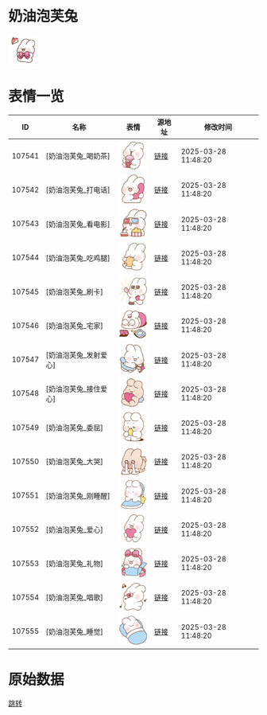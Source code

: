 # 奶油泡芙兔

<img src="./cover.png" height="60" alt="cover" />

# 表情一览

|ID|名称|表情|源地址|修改时间|
|----|----|----|----|----|
|107541|[奶油泡芙兔_喝奶茶]|<img src="./pic/107541_%5B奶油泡芙兔_喝奶茶%5D.png" height="60" alt="喝奶茶"/>|[链接](https://i0.hdslb.com/bfs/garb/8da35e42921148e450478c9de11cb1c733c861f4.png)|2025-03-28 11:48:20|
|107542|[奶油泡芙兔_打电话]|<img src="./pic/107542_%5B奶油泡芙兔_打电话%5D.png" height="60" alt="打电话"/>|[链接](https://i0.hdslb.com/bfs/garb/3bab358c4b8d03a73a1e7e9e4a25917979b43b27.png)|2025-03-28 11:48:20|
|107543|[奶油泡芙兔_看电影]|<img src="./pic/107543_%5B奶油泡芙兔_看电影%5D.png" height="60" alt="看电影"/>|[链接](https://i0.hdslb.com/bfs/garb/c9b6e369c67da120a2b7cc9246eb76e7640abe1f.png)|2025-03-28 11:48:20|
|107544|[奶油泡芙兔_吃鸡腿]|<img src="./pic/107544_%5B奶油泡芙兔_吃鸡腿%5D.png" height="60" alt="吃鸡腿"/>|[链接](https://i0.hdslb.com/bfs/garb/6ca26b8777f6e50f07599c193ba97185f0446adb.png)|2025-03-28 11:48:20|
|107545|[奶油泡芙兔_刷卡]|<img src="./pic/107545_%5B奶油泡芙兔_刷卡%5D.png" height="60" alt="刷卡"/>|[链接](https://i0.hdslb.com/bfs/garb/eb65ccaf52b0fe81430f2d51238ceb411707050a.png)|2025-03-28 11:48:20|
|107546|[奶油泡芙兔_宅家]|<img src="./pic/107546_%5B奶油泡芙兔_宅家%5D.png" height="60" alt="宅家"/>|[链接](https://i0.hdslb.com/bfs/garb/84e86fea68031fd14735b4091a80788d9862abe6.png)|2025-03-28 11:48:20|
|107547|[奶油泡芙兔_发射爱心]|<img src="./pic/107547_%5B奶油泡芙兔_发射爱心%5D.png" height="60" alt="发射爱心"/>|[链接](https://i0.hdslb.com/bfs/garb/b126392b02b73db56a4c56144dbc4bc34d7fe929.png)|2025-03-28 11:48:20|
|107548|[奶油泡芙兔_接住爱心]|<img src="./pic/107548_%5B奶油泡芙兔_接住爱心%5D.png" height="60" alt="接住爱心"/>|[链接](https://i0.hdslb.com/bfs/garb/c278c8b88c24a2f1ce31f1738c9067cd64a1afdc.png)|2025-03-28 11:48:20|
|107549|[奶油泡芙兔_委屈]|<img src="./pic/107549_%5B奶油泡芙兔_委屈%5D.png" height="60" alt="委屈"/>|[链接](https://i0.hdslb.com/bfs/garb/60d9bd2457511aace9571917d385c9bdc6a6f8d5.png)|2025-03-28 11:48:20|
|107550|[奶油泡芙兔_大哭]|<img src="./pic/107550_%5B奶油泡芙兔_大哭%5D.png" height="60" alt="大哭"/>|[链接](https://i0.hdslb.com/bfs/garb/3be1a2192f9e33fe5fef4db1a7436f817e4244b6.png)|2025-03-28 11:48:20|
|107551|[奶油泡芙兔_刚睡醒]|<img src="./pic/107551_%5B奶油泡芙兔_刚睡醒%5D.png" height="60" alt="刚睡醒"/>|[链接](https://i0.hdslb.com/bfs/garb/c6af732b3b4f666adb128f6dcff8be23f7203097.png)|2025-03-28 11:48:20|
|107552|[奶油泡芙兔_爱心]|<img src="./pic/107552_%5B奶油泡芙兔_爱心%5D.png" height="60" alt="爱心"/>|[链接](https://i0.hdslb.com/bfs/garb/0d3f1ec01ddc85709121b443966c81e79a9edae8.png)|2025-03-28 11:48:20|
|107553|[奶油泡芙兔_礼物]|<img src="./pic/107553_%5B奶油泡芙兔_礼物%5D.png" height="60" alt="礼物"/>|[链接](https://i0.hdslb.com/bfs/garb/01f70f19f2a689daa286810ee0555ca0fd2ef6d5.png)|2025-03-28 11:48:20|
|107554|[奶油泡芙兔_唱歌]|<img src="./pic/107554_%5B奶油泡芙兔_唱歌%5D.png" height="60" alt="唱歌"/>|[链接](https://i0.hdslb.com/bfs/garb/94735d4bf6f4c4f400589e9002a8e85dd2073994.png)|2025-03-28 11:48:20|
|107555|[奶油泡芙兔_睡觉]|<img src="./pic/107555_%5B奶油泡芙兔_睡觉%5D.png" height="60" alt="睡觉"/>|[链接](https://i0.hdslb.com/bfs/garb/535c2018c59a1f3cb81a101ff423a1bbe0b075ab.png)|2025-03-28 11:48:20|

# 原始数据

[跳转](./raw.json)

